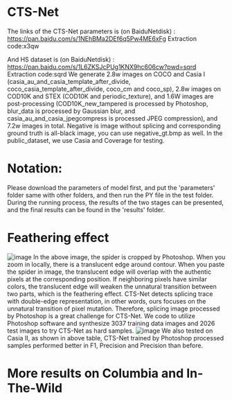 # CTS-Net
The links of the CTS-Net parameters is (on BaiduNetdisk) : https://pan.baidu.com/s/1NEhBMa2DEf6q5Pw4ME6xFg 
Extraction code:x3qw

And HS dataset is (on BaiduNetdisk) : https://pan.baidu.com/s/1L6ZKSJcPUg1KNX9hc606cw?pwd=sqrd
Extraction code:sqrd
We generate 2.8w images on COCO and Casia I (casia_au_and_casia_template_after_divide, coco_casia_template_after_divide, coco_cm and coco_sp), 2.8w images on COD10K and STEX (COD10K and periodic_texture), and 1.6W images are post-processing (COD10K_new_tampered is processed by Photoshop, blur_data is processed by Gaussian blur, and casia_au_and_casia_jpegcompress is processed JPEG compression), and 7.2w images in total. Negative is image without splicing and corresponding ground truth is all-black image, you can use negative_gt.bmp as well. In the public_dataset, we use Casia and Coverage for testing. 

# Notation:
Please download the parameters of model first, and put the 'parameters' folder same with other folders, and then run the PY file in the test folder. During the running process, the results of the two stages can be presented, and the final results can be found in the 'results' folder.

# Feathering effect
![image](https://user-images.githubusercontent.com/73570008/151310727-02e5af0a-afdc-43d1-96b7-d25a1a961ce1.png)
In the above image, the spider is cropped by Photoshop. When you zoom in locally, there is a translucent edge around contour. When you paste the spider in image, the translucent edge will overlap with the authentic pixels at the corresponding position. If neighboring pixels have similar colors, the translucent edge will weaken the unnatural transition between two parts, which is the feathering effect.
CTS-Net detects splicing trace with double-edge representation, in other words, ours focuses on the unnatural transition of pixel mutation. Therefore, splicing image processed by Photoshop is a great challenge for CTS-Net. We code to utilize Photoshop software and synthesize 3037 training data images and 2026 test images to try CTS-Net as hard samples.
![image](https://user-images.githubusercontent.com/73570008/151317428-61d763dc-6b0b-4355-af73-95eb45a7fd76.png)
We also tested on Casia II, as shown in above table, CTS-Net trained by Photoshop processed samples performed better in F1, Precision and Precision than before.
# More results on Columbia and In-The-Wild
